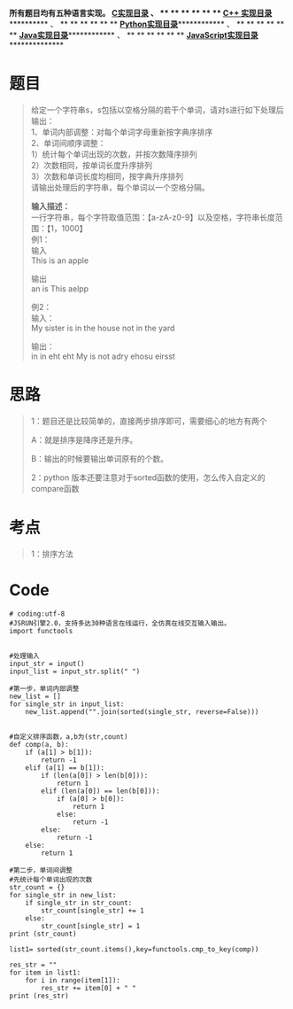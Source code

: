 **所有题目均有五种语言实现。
**[C实现目录](https://renjie.blog.csdn.net/article/details/129190260 "C实现目录")** 、
** ** ** ** ** ** **[C++
实现目录](https://blog.csdn.net/misayaaaaa/category_12036814.html "C++
实现目录")************** 、 ** ** ** ** ** **
**[Python实现目录](https://blog.csdn.net/misayaaaaa/category_12111005.html
"Python实现目录")************** 、 ** ** ** ** ** **
**[Java实现目录](https://blog.csdn.net/misayaaaaa/category_12111006.html
"Java实现目录")************** 、 ** ** ** ** ** **
**[JavaScript实现目录](https://blog.csdn.net/misayaaaaa/category_12199270.html
"JavaScript实现目录")****************

# 题目

> 给定一个字符串s，s包括以空格分隔的若干个单词，请对s进行如下处理后输出：  
>  1、单词内部调整：对每个单词字母重新按字典序排序  
>  2、单词间顺序调整：  
>  1）统计每个单词出现的次数，并按次数降序排列  
>  2）次数相同，按单词长度升序排列  
>  3）次数和单词长度均相同，按字典升序排列  
>  请输出处理后的字符串，每个单词以一个空格分隔。
>
> **输入描述：**  
>  一行字符串，每个字符取值范围：【a-zA-z0-9】以及空格，字符串长度范围：【1，1000】  
>  例1：  
>  输入  
>  This is an apple
>
> 输出  
>  an is This aelpp
>
> 例2：  
>  输入：  
>  My sister is in the house not in the yard
>
> 输出：  
>  in in eht eht My is not adry ehosu eirsst

# 思路

> 1：题目还是比较简单的，直接两步排序即可，需要细心的地方有两个
>
> A：就是排序是降序还是升序。
>
> B：输出的时候要输出单词原有的个数。
>
> 2：python 版本还要注意对于sorted函数的使用，怎么传入自定义的compare函数

# 考点

> 1：排序方法

# Code

    
    
    # coding:utf-8
    #JSRUN引擎2.0，支持多达30种语言在线运行，全仿真在线交互输入输出。 
    import functools
    
    
    #处理输入
    input_str = input()
    input_list = input_str.split(" ")
    
    #第一步，单词内部调整
    new_list = []
    for single_str in input_list:
        new_list.append("".join(sorted(single_str, reverse=False)))
    
    
    #自定义排序函数，a,b为(str,count)
    def comp(a, b):
        if (a[1] > b[1]):
            return -1
        elif (a[1] == b[1]):
            if (len(a[0]) > len(b[0])):
                return 1
            elif (len(a[0]) == len(b[0])):
                if (a[0] > b[0]):
                    return 1
                else:
                    return -1
            else:
                return -1
        else:
            return 1
    
    #第二步，单词间调整
    #先统计每个单词出现的次数
    str_count = {}
    for single_str in new_list:
        if single_str in str_count:
            str_count[single_str] += 1
        else:
            str_count[single_str] = 1
    print (str_count)
    
    list1= sorted(str_count.items(),key=functools.cmp_to_key(comp))
    
    res_str = ""
    for item in list1:
        for i in range(item[1]):
            res_str += item[0] + " "
    print (res_str)
    

